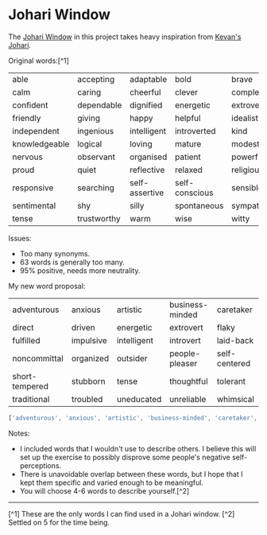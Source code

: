 # Johari Window

The [Johari Window]() in this project takes heavy inspiration from [Kevan's Johari](https://kevan.org/johari).

Original words:[^1]

|   |   |   |   |   |
|---|---|---|---|---|
|able|accepting|adaptable|bold|brave|
|calm|caring|cheerful|clever|complex|
|confident|dependable|dignified|energetic|extroverted|
|friendly|giving|happy|helpful|idealistic|
|independent|ingenious|intelligent|introverted|kind|
|knowledgeable|logical|loving|mature|modest|
|nervous|observant|organised|patient|powerful|
|proud|quiet|reflective|relaxed|religious|
|responsive|searching|self-assertive|self-conscious|sensible|
|sentimental|shy|silly|spontaneous|sympathetic|
|tense|trustworthy|warm|wise|witty|

Issues:
- Too many synonyms.
- 63 words is generally too many.
- 95% positive, needs more neutrality.

My new word proposal:

| | | | | |
|-|-|-|-|-|
| adventurous | anxious | artistic | business-minded | caretaker |
| direct | driven | energetic | extrovert | flaky |
| fulfilled | impulsive | intelligent | introvert | laid-back |
| noncommittal | organized | outsider | people-pleaser | self-centered |
| short-tempered | stubborn | tense | thoughtful | tolerant |
| traditional | troubled | uneducated | unreliable | whimsical |

```ts
['adventurous', 'anxious', 'artistic', 'business-minded', 'caretaker', 'direct', 'driven', 'energetic', 'extrovert', 'flaky', 'fulfilled', 'impulsive', 'intelligent', 'introvert', 'laid-back', 'noncommittal', 'organized', 'outsider', 'people-pleaser', 'self-centered', 'short-tempered', 'stubborn', 'tense', 'thoughtful', 'tolerant', 'traditional', 'troubled', 'uneducated', 'unreliable', 'whimsical']
```

Notes:
- I included words that I wouldn't use to describe others. I believe this will set up the exercise to possibly disprove some people's negative self-perceptions.
- There is unavoidable overlap between these words, but I hope that I kept them specific and varied enough to be meaningful.
- You will choose 4-6 words to describe yourself.[^2]

---
[^1] These are the only words I can find used in a Johari window.
[^2] Settled on 5 for the time being.